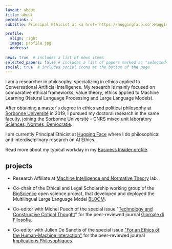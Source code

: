 ```yaml
---
layout: about
title: about
permalink: /
subtitle: Principal Ethicist at <a href='https://huggingface.co'>Hugging Face</a> | Ph.D. Candidate in Philosophy at <a href='https://snd.sorbonne-universite.fr/giada-pistilli/'>Sorbonne Université</a>.

profile:
  align: right
  image: profile.jpg
  address: 
    
news: true  # includes a list of news items
selected_papers: false # includes a list of papers marked as "selected={true}"
social: true  # includes social icons at the bottom of the page
---
```


I am a researcher in philosophy, specializing in ethics applied to Conversational Artificial Intelligence. My research is mainly focused on comparative ethical frameworks, value theory, ethics applied to Machine Learning (Natural Language Processing and Large Language Models).

After obtaining a master's degree in ethics and political philosophy at [Sorbonne Université](https://lettres.sorbonne-universite.fr) in 2019, I pursued my doctoral research in the same faculty, joining the Sorbonne Université - CNRS mixed unit laboratory [Sciences, Normes, Democratie](https://snd.sorbonne-universite.fr/giada-pistilli/). 

I am currently Principal Ethicist at [Hugging Face](https://huggingface.co) where I do philosophical and interdisciplinary research on AI Ethics.

Read more about my typical workday in my [Business Insider profile](https://www.businessinsider.com/what-is-ai-ethicist-working-to-make-the-tech-safe-2023-5).

## projects

* Research Affiliate at [Machine Intelligence and Normative Theory](https://mintresearch.org/) lab.

* Co-chair of the Ethical and Legal Scholarship working group of the [BigScience](https://bigscience.huggingface.co) open science project, that developed and deployed the Multilingual Large Language Model [BLOOM](https://huggingface.co/bigscience/bloom).

* Co-editor with Michel Puech of the special issue "[Technology and Constructive Critical Thought](https://mimesisjournals.com/ojs/index.php/giornale-filosofia/issue/view/114)" for the peer-reviewed journal [Giornale di Filosofia](https://mimesisjournals.com/ojs/index.php/giornale-filosofia/index).

* Co-editor with Julien De Sanctis of the special issue ["For an Ethics of the Human-Machine Interaction"](https://www.implications-philosophiques.org/dossier-pour-une-ethique-de-linteraction-humain-machine/) for the peer-reviewed journal [Implications Philosophiques](https://www.implications-philosophiques.org/).